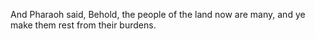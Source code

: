 And Pharaoh said, Behold, the people of the land now are many, and ye make them rest from their burdens.
